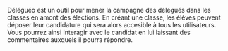 Déléguéo est un outil pour mener la campagne des délégués dans les classes en amont des élections. En créant une classe, les élèves peuvent déposer leur candidature qui sera alors accesible à tous les utilisateurs. Vous pourrez ainsi interagir avec le candidat en lui laissant des commentaires auxquels il pourra répondre.
